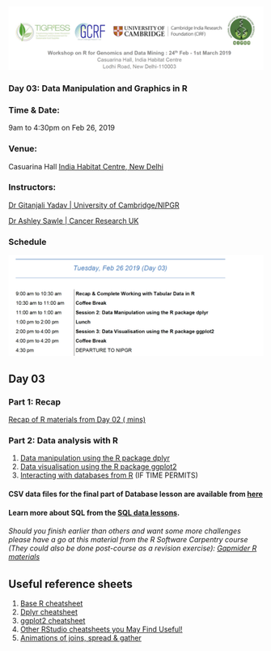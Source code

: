 <img src = /Images/R4R_header.png>

### Day 03: Data Manipulation and Graphics in R

### Time & Date: 

9am to 4:30pm on Feb 26, 2019

### Venue: 
Casuarina Hall <a href = https://www.indiahabitat.org/>India Habitat Centre, New Delhi</a>

### Instructors: 

<a href= http://www.nipgr.res.in/research/dr_gyadav.php>Dr Gitanjali Yadav | University of Cambridge/NIPGR</a>

<a href=https://www.cruk.cam.ac.uk/author/ashley-sawle>Dr Ashley Sawle | Cancer Research UK</a>

### Schedule

<img src=/Images/Day03.png alt=overview width=800 />


## Day 03

### Part 1: Recap

<a href="https://rawgit.com/tavareshugo/2017-09-11-cambridge/gh-pages/materials_recap/day1_recap.html">Recap of R materials from Day 02 ( mins)</a>

### Part 2: Data analysis with R

<ol>
  <li><a href="http://www.datacarpentry.org/R-ecology-lesson/03-dplyr.html">Data manipulation using the R package dplyr</a></li>
  <li><a href="http://www.datacarpentry.org/R-ecology-lesson/04-visualization-ggplot2.html">Data visualisation using the R package ggplot2</a></li>
  <li><a href="http://www.datacarpentry.org/R-ecology-lesson/05-r-and-databases.html">Interacting with databases from R</a> (IF TIME PERMITS)</li>
</ol>

#### CSV data files for the final part of Database lesson are available from <a href="https://github.com/datacarpentry/ecology-workshop/blob/master/data.md">here</a></h2>
#### Learn more about SQL from the <a href="http://www.datacarpentry.org/sql-ecology-lesson/00-sql-introduction/">SQL data lessons</a>.

###### Should you finish earlier than others and want some more challenges please have a go at this material from the R Software Carpentry course (They could also be done post-course as a revision exercise):</b> <a href="http://swcarpentry.github.io/r-novice-gapminder/05-data-structures-part2/index.html">Gapmider R materials</a>

## Useful reference sheets
<ol>
<li><a href="https://www.rstudio.com/wp-content/uploads/2016/05/base-r.pdf">Base R cheatsheet</a></li>
<li><a href="https://www.rstudio.com/wp-content/uploads/2015/02/data-wrangling-cheatsheet.pdf">Dplyr cheatsheet</a></li>
<li><a href="https://www.rstudio.com/wp-content/uploads/2015/03/ggplot2-cheatsheet.pdf">ggplot2 cheatsheet</a></li>
<li><a href="https://www.rstudio.com/resources/cheatsheets/">Other RStudio cheatsheets you May Find Useful!</a></li>
	<li><a href="https://github.com/gadenbuie/tidyexplain">Animations of joins, spread &amp; gather</a></li>
</ol>
</p>

